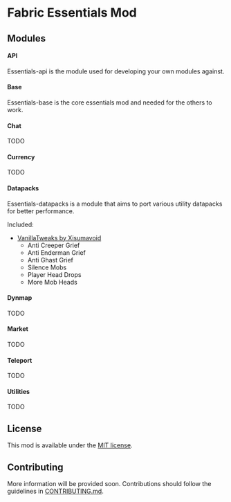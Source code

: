 # Fabric Essentials Mod

## Modules

#### API

Essentials-api is the module used for developing your own modules against.

#### Base

Essentials-base is the core essentials mod and needed for the others to work.

#### Chat

TODO

#### Currency

TODO

#### Datapacks

Essentials-datapacks is a module that aims to port various utility datapacks for better performance.

Included:
- [VanillaTweaks by Xisumavoid](https://www.xisumavoid.com/vanillatweaks)
  - Anti Creeper Grief
  - Anti Enderman Grief
  - Anti Ghast Grief
  - Silence Mobs
  - Player Head Drops
  - More Mob Heads

#### Dynmap

TODO

#### Market

TODO

#### Teleport

TODO

#### Utilities

TODO

 

## License
This mod is available under the [MIT license](LICENSE).

## Contributing
More information will be provided soon. Contributions should follow the guidelines in [CONTRIBUTING.md](CONTRIBUTING.md).
